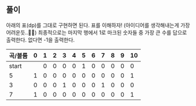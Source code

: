 ## 풀이

아래의 표(dp)를 그대로 구현하면 된다. 표를 이해하자! (아이디어를 생각해내는게 가장 어려운듯..🤯😥)
최종적으로는 마지막 행에서 1로 마크된 숫자들 중 가장 큰 수를 답으로 출력한다. 없다면 -1을 출력한다.

| 곡/볼륨 | 0   | 1   | 2   | 3   | 4   | 5   | 6   | 7   | 8   | 9   | 10  |
| ------- | --- | --- | --- | --- | --- | --- | --- | --- | --- | --- | --- |
| start   |     | 0   | 0   | 0   | 0   | 1   | 0   | 0   | 0   | 0   | 0   |
| 5       | 1   | 0   | 0   | 0   | 0   | 0   | 0   | 0   | 0   | 0   | 1   |
| 3       | 0   | 0   | 0   | 1   | 0   | 0   | 0   | 1   | 0   | 0   | 0   |
| 7       | 1   | 0   | 0   | 0   | 0   | 0   | 0   | 0   | 0   | 0   | 1   |
